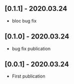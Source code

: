 ## [0.1.1] - 2020.03.24
* bloc bug fix

## [0.1.0] - 2020.03.24
* bug fix publication

## [0.0.1] - 2020.03.24
* First publication
